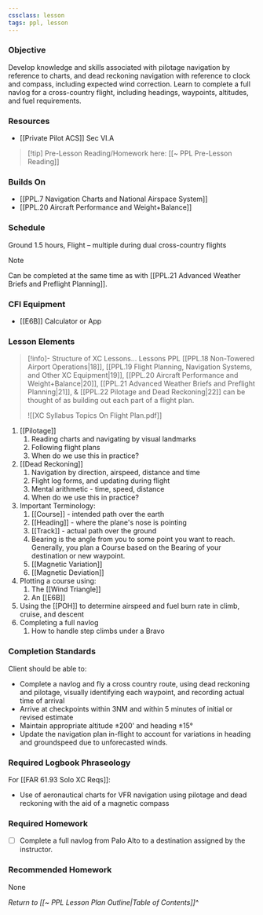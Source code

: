 ```yaml
---
cssclass: lesson
tags: ppl, lesson
---
```

### Objective
Develop knowledge and skills associated with pilotage navigation by reference to charts, and dead reckoning navigation with reference to clock and compass, including expected wind correction.  Learn to complete a full navlog for a cross-country flight, including headings, waypoints, altitudes, and fuel requirements.

### Resources
- [[Private Pilot ACS]] Sec VI.A

> [!tip] Pre-Lesson Reading/Homework here: [[~ PPL Pre-Lesson Reading]]

### Builds On
- [[PPL.7 Navigation Charts and National Airspace System]]
- [[PPL.20 Aircraft Performance and Weight+Balance]]

### Schedule
Ground 1.5 hours, Flight – multiple during dual cross-country flights

> [!note] 
> Can be completed at the same time as with [[PPL.21 Advanced Weather Briefs and Preflight Planning]].

### CFI Equipment
- [[E6B]] Calculator or App

### Lesson Elements
> [!info]- Structure of XC Lessons...
> Lessons PPL [[PPL.18 Non-Towered Airport Operations|18]], [[PPL.19 Flight Planning, Navigation Systems, and Other XC Equipment|19]], [[PPL.20 Aircraft Performance and Weight+Balance|20]], [[PPL.21 Advanced Weather Briefs and Preflight Planning|21]], & [[PPL.22 Pilotage and Dead Reckoning|22]] can be thought of as building out each part of a flight plan.
> 
> ![[XC Syllabus Topics On Flight Plan.pdf]]

1. [[Pilotage]]
	1. Reading charts and navigating by visual landmarks
	2. Following flight plans
	3. When do we use this in practice?
2. [[Dead Reckoning]]
	1. Navigation by direction, airspeed, distance and time
	2. Flight log forms, and updating during flight
	3. Mental arithmetic - time, speed, distance
	4. When do we use this in practice?
3.  Important Terminology:
	1. [[Course]] - intended path over the earth
	2. [[Heading]] - where the plane's nose is pointing
	3. [[Track]] - actual path over the ground
	4. Bearing is the angle from you to some point you want to reach.  Generally, you plan a Course based on the Bearing of your destination or new waypoint.
	5. [[Magnetic Variation]]
	6. [[Magnetic Deviation]]
4. Plotting a course using:
	1. The [[Wind Triangle]]
	2. An [[E6B]]
5. Using the [[POH]] to determine airspeed and fuel burn rate in climb, cruise, and descent
6. Completing a full navlog
	1. How to handle step climbs under a Bravo

### Completion Standards
Client should be able to:
- Complete a navlog and fly a cross country route, using dead reckoning and pilotage, visually identifying each waypoint, and recording actual time of arrival
- Arrive at checkpoints within 3NM and within 5 minutes of initial or revised estimate
- Maintain appropriate altitude ±200' and heading ±15°
- Update the navigation plan in-flight to account for variations in heading and groundspeed due to unforecasted winds.

### Required Logbook Phraseology
For [[FAR 61.93 Solo XC Reqs]]:
- Use of aeronautical charts for VFR navigation using pilotage and dead reckoning with the aid of a magnetic compass

### Required Homework
- [ ] Complete a full navlog from Palo Alto to a destination assigned by the instructor.

### Recommended Homework
None

*Return to [[~ PPL Lesson Plan Outline|Table of Contents]]^*